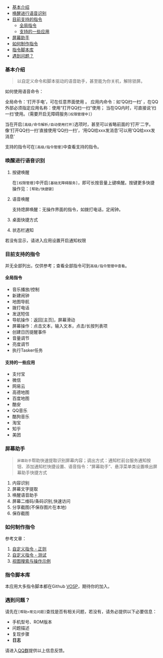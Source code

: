 

- [基本介绍](#基本介绍)
- [唤醒进行语音识别](#唤醒进行语音识别)
- [目前支持的指令](#目前支持的指令)
  - [全局指令](#全局指令)
  - [支持的一些应用](#支持的一些应用)
- [屏幕助手](#屏幕助手)
- [如何制作指令](#如何制作指令)
- [指令脚本库](#指令脚本库)
- [遇到问题？](#遇到问题？)


### 基本介绍

> 以自定义命令和脚本驱动的语音助手，甚至能为你关机，解除锁屏。

如何使用语音命令：

全局命令：‘打开手电’，可在任意界面使用 。
应用内命令：如‘QQ扫一扫’ ，在QQ外部必须指定应用名称：使用“打开QQ扫一扫”使用； 当在QQ内时，可直接说‘扫一扫’使用。（需要开启无障碍服务`[权限管理中]`）

当在开启`[高级/命令解析/自动使用打开]`选项时，甚至可以省略前面的‘打开’二字。 像‘打开QQ扫一扫’直接使用‘QQ扫一扫’，‘用QQ给xxx发消息’可以用‘QQ给xxx发消息’

支持的指令可在`[高级/指令管理]`中查看支持的指令。

### 唤醒进行语音识别

1. 按键唤醒

    在`[权限管理]`中开启`[基础无障碍服务]`，即可长按音量上键唤醒。按键更多快捷操作见：`[帮助/快捷键]`

2. 语音唤醒

    支持熄屏唤醒：无操作界面的指令，如拨打电话，定闹钟。

3. 桌面快捷方式

4. 状态栏通知

若没有显示，请进入应用设置开启通知权限


### 目前支持的指令

并无全部列出，仅供参考；查看全部指令可到`高级/指令管理中查看`。

#### 全局指令

- 音乐播放/控制
- 新建闹钟
- 地图导航
- 拨打电话
- 发送短信
- 导航操作：返回[主页]，屏幕滑动
- 屏幕操作：点击文本，输入文本，点击/长按列表项
- 创建日历提醒事件
- 音量调节
- 亮度调节
- 执行Tasker任务

#### 支持的一些应用

- 支付宝
- 微信
- 网易云
- 高德地图
- 百度地图
- 酷安
- QQ音乐
- 酷狗音乐
- 淘宝
- 知乎
- 美团

### 屏幕助手

> `屏幕助手`帮助快速提取识别屏幕内容；调出方式：通知栏前台服务通知按钮、添加通知栏快捷设置、语音指令：“屏幕助手”、悬浮菜单类设置唤出屏幕助手快捷方式

1. 内容识别
2. 屏幕文字提取
3. 唤醒语音助手
4. 屏幕二维码/条码识别,快速访问
5. 分享截图(不保存图片在本地)
6. 保存截图

### 如何制作指令

参考文章：

1. [自定义指令 - 正则](https://vove.gitee.io/2019/01/29/Customize_Instruction_Regex/)
2. [自定义指令 - 测试](https://vove.gitee.io/2019/01/29/Customize_Instruction_Test/)
3. [视图搜索与操作示例](https://vove.gitee.io/2019/11/02/View-Api/)

### 指令脚本库

本应用大多指令脚本都在Github [VOSP](https://github.com/Vove7/VOSP)，期待你的加入。

### 遇到问题？

请先在`[帮助>常见问题]`查找是否有相关问题，若没有，请务必提供以下必要信息：

- 手机型号、ROM版本
- 问题描述
- 复现步骤
- **日志**

请进入[QQ群](http://qm.qq.com/cgi-bin/qm/qr?k=BKTXyMMmLDKS8SXOht71bKKbI9rdPAd3)提供以上信息反馈。
